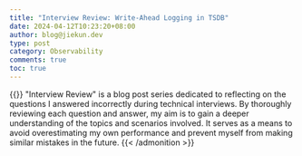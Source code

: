 ```yaml
---
title: "Interview Review: Write-Ahead Logging in TSDB"
date: 2024-04-12T10:23:20+08:00
author: blog@jiekun.dev
type: post
category: Observability
comments: true
toc: true
---
```


{{<admonition type=note title="Medium">}}
"Interview Review" is a blog post series dedicated to reflecting on the questions I answered incorrectly during technical interviews. By thoroughly reviewing each question and answer, my aim is to gain a deeper understanding of the topics and scenarios involved. It serves as a means to avoid overestimating my own performance and prevent myself from making similar mistakes in the future.
{{< /admonition >}}